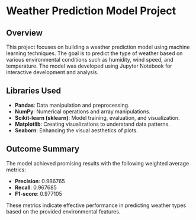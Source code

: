 # Weather Prediction Model Project

## Overview
This project focuses on building a weather prediction model using machine learning techniques. The goal is to predict the type of weather based on various environmental conditions such as humidity, wind speed, and temperature. The model was developed using Jupyter Notebook for interactive development and analysis.

## Libraries Used
- **Pandas**: Data manipulation and preprocessing.
- **NumPy**: Numerical operations and array manipulations.
- **Scikit-learn (sklearn)**: Model training, evaluation, and visualization.
- **Matplotlib**: Creating visualizations to understand data patterns.
- **Seaborn**: Enhancing the visual aesthetics of plots.


## Outcome Summary
The model achieved promising results with the following weighted average metrics:
- **Precision**: 0.986765
- **Recall**: 0.967685
- **F1-score**: 0.977105

These metrics indicate effective performance in predicting weather types based on the provided environmental features.

